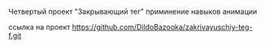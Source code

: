 Четвертый проект "Закрывающий тег" приминение навыков анимации

ссылка на проект https://github.com/DildoBazooka/zakrivayuschiy-teg-f.git